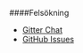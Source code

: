 ####Felsökning

* [Gitter Chat](https://gitter.im/mosbth/design)
* [GitHub Issues](https://github.com/canax/anax-flat/issues)
